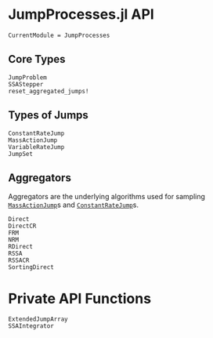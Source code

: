 # JumpProcesses.jl API
```@meta
CurrentModule = JumpProcesses
```

## Core Types
```@docs
JumpProblem
SSAStepper
reset_aggregated_jumps!
```

## Types of Jumps
```@docs
ConstantRateJump
MassActionJump
VariableRateJump
JumpSet
```

## Aggregators
Aggregators are the underlying algorithms used for sampling
[`MassActionJump`](@ref)s and [`ConstantRateJump`](@ref)s.
```@docs
Direct
DirectCR
FRM
NRM
RDirect
RSSA
RSSACR
SortingDirect
```

# Private API Functions
```@docs
ExtendedJumpArray
SSAIntegrator
```